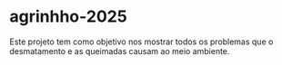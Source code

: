 # agrinhho-2025
Este projeto tem como objetivo nos mostrar todos os problemas que o desmatamento e as queimadas causam ao meio ambiente.
